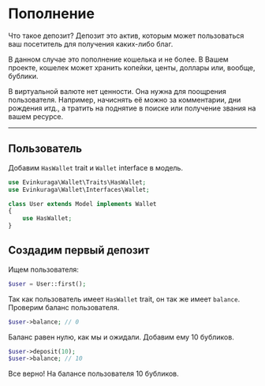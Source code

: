 # Пополнение

Что такое депозит? Депозит это актив, 
которым может пользоваться ваш посетитель для получения 
каких-либо благ.

В данном случае это пополнение кошелька и не более.
В Вашем проекте, кошелек может хранить копейки, центы, доллары 
или, вообще, бублики.

В виртуальной валюте нет ценности.
Она нужна для поощрения пользователя.
Например, начиснять её можно за комментарии, дни рождения итд., 
а тратить на поднятие в поиске или получение звания на вашем ресурсе.

---

## Пользователь

Добавим `HasWallet` trait и `Wallet` interface в модель.

```php
use Evinkuraga\Wallet\Traits\HasWallet;
use Evinkuraga\Wallet\Interfaces\Wallet;

class User extends Model implements Wallet
{
    use HasWallet;
}
```

## Создадим первый депозит

Ищем пользователя:

```php
$user = User::first(); 
```

Так как пользователь имеет `HasWallet` trait, 
он так же имеет `balance`. 
Проверим баланс пользователя.

```php
$user->balance; // 0
```

Баланс равен нулю, как мы и ожидали.
Добавим ему 10 бубликов.

```php
$user->deposit(10); 
$user->balance; // 10
```

Все верно! На балансе пользователя 10 бубликов.
